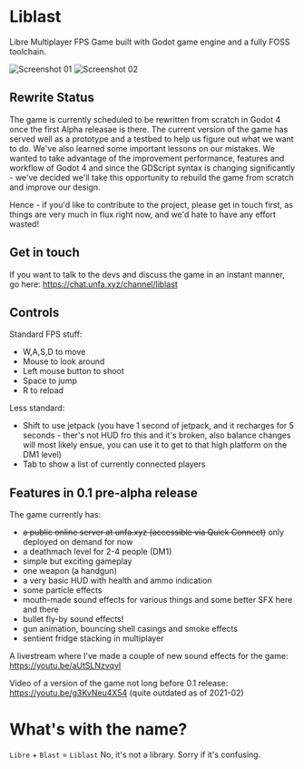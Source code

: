 # Liblast
Libre Multiplayer FPS Game built with Godot game engine and a fully FOSS toolchain.

![Screenshot 01](https://github.com/unfa/liblast/raw/master/Screenshots/01.png)
![Screenshot 02](https://github.com/unfa/liblast/raw/master/Screenshots/02.png)

## Rewrite Status

The game is currently scheduled to be rewritten from scratch in Godot 4 once the first Alpha releasae is there.
The current version of the game has served well as a prototype and a testbed to help us figure out what we want to do. We've also learned some important lessons on our mistakes.
We wanted to take advantage of the improvement performance, features and workflow of Godot 4 and since the GDScript syntax is changing significantly - we've decided we'll take this opportunity to rebuild the game from scratch and improve our design.

Hence - if you'd like to contribute to the project, please get in touch first, as things are very much in flux right now, and we'd hate to have any effort wasted!

## Get in touch

If you want to talk to the devs and discuss the game in an instant manner, go here:
https://chat.unfa.xyz/channel/liblast

## Controls

Standard FPS stuff:
- W,A,S,D to move
- Mouse to look around
- Left mouse button to shoot
- Space to jump
- R to reload

Less standard:
- Shift to use jetpack (you have 1 second of jetpack, and it recharges for 5 seconds - ther's not HUD fro this and it's broken, also balance changes will most likely ensue, you can use it to get to that high platform on the DM1 level)
- Tab to show a list of currently connected players

## Features in 0.1 pre-alpha release

The game currently has:

- ~~a public online server at unfa.xyz (accessible via Quick Connect)~~ only deployed on demand for now
- a deathmach level for 2-4 people (DM1)
- simple but exciting gameplay
- one weapon (a handgun)
- a very basic HUD with health and ammo indication
- some particle effects
- mouth-made sound effects for various things and some better SFX here and there
- bullet fly-by sound effects!
- gun animation, bouncing shell casings and smoke effects
- sentient fridge stacking in multiplayer

A livestream where I've made a couple of new sound effects for the game:
https://youtu.be/aUtSLNzvqvI

Video of a version of the game not long before 0.1 release:
https://youtu.be/g3KvNeu4X54 (quite outdated as of 2021-02)

# What's with the name?

`Libre` + `Blast` = `Liblast`
No, it's not a library. Sorry if it's confusing.

